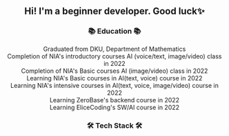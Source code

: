 <div align="center">
<h2>Hi! I'm a beginner developer. Good luck✨</h2>
<h3 align="center"><b>📚 Education 📚</b></h3>
Graduated from DKU, Department of Mathematics<br>
Completion of NIA's introductory courses AI (voice/text, image/video) class in 2022<br>
Completion of NIA's Basic courses AI (image/video) class in 2022<br>
Learning NIA's Basic courses in AI(text, voice) course in 2022<br>
Learning NIA's intensive courses in AI(text, voice, image/video) course in 2022<br>
Learning ZeroBase's backend course in 2022<br>
Learning EliceCoding's SW/AI course in 2022<br>

<h3 align="center"><b>🛠 Tech Stack 🛠</b></h3>

<p align="center">
</p>
</div>
